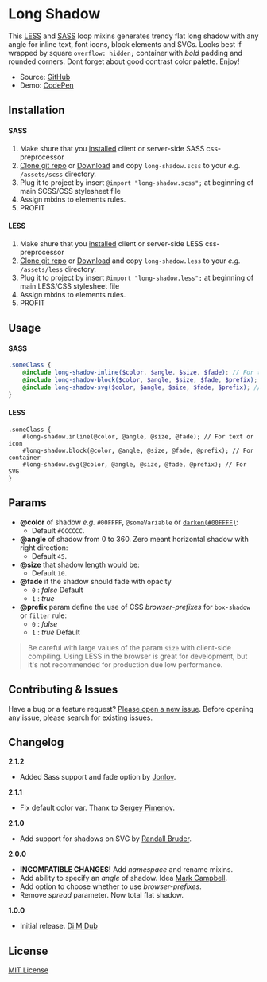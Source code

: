 # Long Shadow

This [LESS](http://lesscss.org/) and [SASS](http://sasscss.org/) loop mixins generates trendy flat long shadow with any angle for inline text, font icons, block elements and SVGs. Looks best if wrapped by square `overflow: hidden;` container with _bold_ padding and rounded corners. Dont forget about good contrast color palette. Enjoy!

* Source: [GitHub](https://github.com/jonlov/long-shadow)
* Demo: [CodePen](http://codepen.io/zensimilia/full/XbVgNx/)

## Installation

#### SASS

1. Make shure that you [installed](http://sasscss.org/) client or server-side SASS css-preprocessor
2. [Clone git repo](https://github.com/jonlov/long-shadow/fork) or [Download](https://github.com/jonlov/long-shadow/archive/master.zip) and copy `long-shadow.scss` to your _e.g._ `/assets/scss` directory.
3. Plug it to project by insert `@import "long-shadow.scss";` at beginning of main SCSS/CSS stylesheet file
4. Assign mixins to elements rules.
5. PROFIT

#### LESS
1. Make shure that you [installed](http://lesscss.org/) client or server-side LESS css-preprocessor
2. [Clone git repo](https://github.com/zensimilia/less-long-shadow/fork) or [Download](https://github.com/jonlov/long-shadow/archive/master.zip) and copy `long-shadow.less` to your _e.g._ `/assets/less` directory.
3. Plug it to project by insert `@import "long-shadow.less";` at beginning of main LESS/CSS stylesheet file
4. Assign mixins to elements rules.
5. PROFIT

## Usage

#### SASS
```scss
.someClass {
    @include long-shadow-inline($color, $angle, $size, $fade); // For text or icon
    @include long-shadow-block($color, $angle, $size, $fade, $prefix); // For container
    @include long-shadow-svg($color, $angle, $size, $fade, $prefix); // For SVG
}
```

#### LESS
```less
.someClass {
    #long-shadow.inline(@color, @angle, @size, @fade); // For text or icon
    #long-shadow.block(@color, @angle, @size, @fade, @prefix); // For container
    #long-shadow.svg(@color, @angle, @size, @fade, @prefix); // For SVG
}
```

## Params

* __@color__ of shadow _e.g._ `#00FFFF`, `@someVariable` or [`darken(#00FFFF)`](http://lesscss.org/functions/#color-operations-darken):
  * Default `#CCCCCC`.
* __@angle__ of shadow from 0 to 360. Zero meant horizontal shadow with right direction:
  * Default `45`.
* __@size__ that shadow length would be:
  * Default `10`.
* __@fade__ if the shadow should fade with opacity
  * `0` : _false_ Default
  * `1` : _true_ 
* __@prefix__ param define the use of CSS _browser-prefixes_ for `box-shadow` or `filter` rule:
  * `0` : _false_
  * `1` : _true_ Default

> Be careful with large values of the param `size` with client-side compiling. Using LESS in the browser is great for development, but it's not recommended for production due low performance.

## Contributing & Issues

Have a bug or a feature request? [Please open a new issue](https://github.com/zensimilia/less-long-shadow/issues). Before opening any issue, please search for existing issues.

## Changelog

__2.1.2__
* Added Sass support and fade option by [Jonlov](https://github.com/jonlov).

__2.1.1__
* Fix default color var. Thanx to [Sergey Pimenov](https://github.com/olton).

__2.1.0__
* Add support for shadows on SVG by [Randall Bruder](https://github.com/randybruder).

__2.0.0__
* __INCOMPATIBLE CHANGES!__ Add _namespace_ and rename mixins.
* Add ability to specify an _angle_ of shadow. Idea [Mark Campbell](https://github.com/artsmc).
* Add option to choose whether to use _browser-prefixes_.
* Remove _spread_ parameter. Now total flat shadow.

__1.0.0__
* Initial release. [Di M Dub](https://twitter.com/zensimilia)

## License

[MIT License](LICENSE.md)
